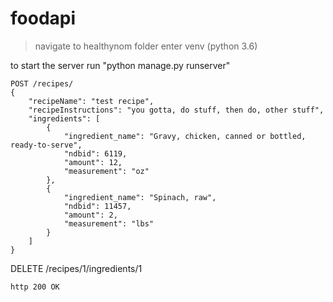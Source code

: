 # foodapi

>navigate to healthynom folder
>enter venv (python 3.6)


to start the server run "python manage.py runserver"

```
POST /recipes/
{
    "recipeName": "test recipe",
    "recipeInstructions": "you gotta, do stuff, then do, other stuff",
    "ingredients": [
        {
            "ingredient_name": "Gravy, chicken, canned or bottled, ready-to-serve",
            "ndbid": 6119,
            "amount": 12,
            "measurement": "oz"
        },
        {
            "ingredient_name": "Spinach, raw",
            "ndbid": 11457,
            "amount": 2,
            "measurement": "lbs"
        }
    ]
}
```

DELETE /recipes/1/ingredients/1
```
http 200 OK
```


